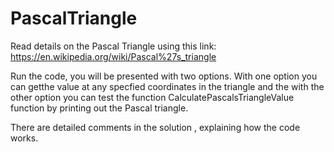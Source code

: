 # PascalTriangle

Read details on the Pascal Triangle using this link: https://en.wikipedia.org/wiki/Pascal%27s_triangle

Run the code, you will be presented with two options. With one option you can getthe value at any specfied coordinates in the triangle and the with the other option you can test the function CalculatePascalsTriangleValue function by printing out the Pascal triangle.

There are detailed comments in the solution , explaining how the code works.
